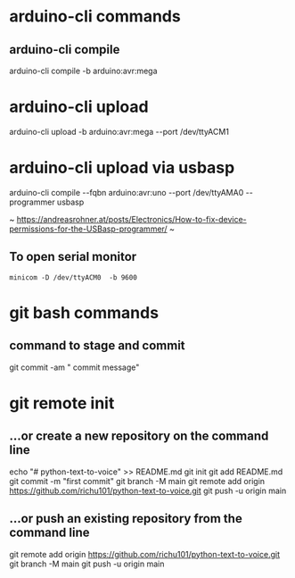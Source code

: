# arduino-cli commands

## arduino-cli compile

arduino-cli compile  -b arduino:avr:mega 

# arduino-cli upload

arduino-cli  upload -b arduino:avr:mega --port /dev/ttyACM1

# arduino-cli upload via usbasp

arduino-cli compile --fqbn arduino:avr:uno --port /dev/ttyAMA0 --programmer usbasp

~ https://andreasrohner.at/posts/Electronics/How-to-fix-device-permissions-for-the-USBasp-programmer/ ~


## To open serial monitor

`minicom -D /dev/ttyACM0  -b 9600`





# git bash commands

## command to stage and commit

 git commit -am " commit message"


 # git remote init

##  …or create a new repository on the command line


echo "# python-text-to-voice" >> README.md
git init
git add README.md
git commit -m "first commit"
git branch -M main
git remote add origin https://github.com/richu101/python-text-to-voice.git
git push -u origin main
                
 ## …or push an existing repository from the command line

git remote add origin https://github.com/richu101/python-text-to-voice.git
git branch -M main
git push -u origin main